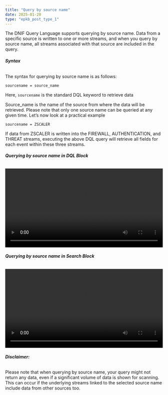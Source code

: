 ```yaml
---
title: "Query by source name"
date: 2025-01-20
type: "epkb_post_type_1"
---
```


  
The DNIF Query Language supports querying by source name. Data from a specific source is written to one or more streams, and when you query by source name, all streams associated with that source are included in the query.

###### **Syntax**

The syntax for querying by source name is as follows:

`sourcename = source_name`

Here, `sourcename` is the standard DQL keyword to retrieve data

Source\_name is the name of the source from where the data will be retrieved. Please note that only one source name can be queried at any given time. Let’s now look at a practical example

`sourcename = ZSCALER`

If data from ZSCALER is written into the FIREWALL, AUTHENTICATION, and THREAT streams, executing the above DQL query will retrieve all fields for each event within these three streams.

###### **Querying by source name in DQL Block**

<video width="100%" height="auto" controls>
  <source src="./image-Query by source name/Query-by-source-name-1.mp4" />
  Your browser does not support the video tag.
</video> 

###### **Querying by source name in Search Block**

<video width="100%" height="auto" controls>
  <source src="./image-Query by source name/Query-by-source-name-2.mp4" />
  Your browser does not support the video tag.
</video> 

###### **Disclaimer:**

Please note that when querying by source name, your query might not return any data, even if a significant volume of data is shown for scanning. This can occur if the underlying streams linked to the selected source name include data from other sources too.
